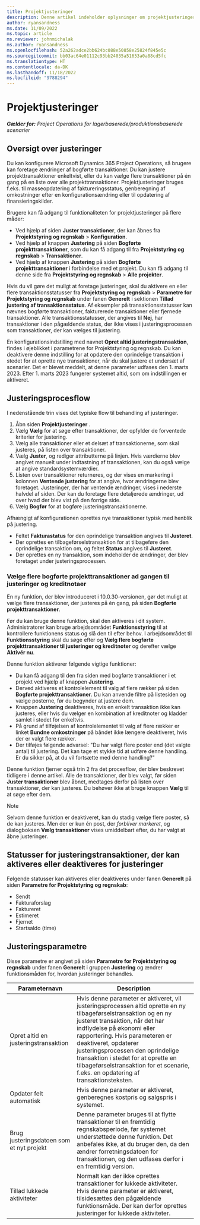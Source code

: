 ```yaml
---
title: Projektjusteringer
description: Denne artikel indeholder oplysninger om projektjusteringer.
author: ryansandness
ms.date: 11/09/2022
ms.topic: article
ms.reviewer: johnmichalak
ms.author: ryansandness
ms.openlocfilehash: 52a262adce2bb624bc088e50858e25824f845e5c
ms.sourcegitcommit: bb03ac64e01112c93bb24035a51653a0a88cd5fc
ms.translationtype: HT
ms.contentlocale: da-DK
ms.lasthandoff: 11/18/2022
ms.locfileid: "9788294"
---
```

# <a name="project-adjustments"></a>Projektjusteringer

_**Gælder for:** Project Operations for lagerbaserede/produktionsbaserede scenarier_

## <a name="adjustments-overview"></a>Oversigt over justeringer

Du kan konfigurere Microsoft Dynamics 365 Project Operations, så brugere kan foretage ændringer af bogførte transaktioner. Du kan justere projekttransaktioner enkeltvist, eller du kan vælge flere transaktioner på én gang på en liste over alle projekttransaktioner. Projektjusteringer bruges f.eks. til masseopdatering af faktureringsstatus, genberegning af omkostninger efter en konfigurationsændring eller til opdatering af finansieringskilder.

Brugere kan få adgang til funktionaliteten for projektjusteringer på flere måder:

- Ved hjælp af siden **Juster transaktioner**, der kan åbnes fra **Projektstyring og regnskab** \> **Konfiguration**.
- Ved hjælp af knappen **Justering** på siden **Bogførte projekttransaktioner**, som du kan få adgang til fra **Projektstyring og regnskab** \> **Transaktioner**.
- Ved hjælp af knappen **Justering** på siden **Bogførte projekttransaktioner** i forbindelse med et projekt. Du kan få adgang til denne side fra **Projektstyring og regnskab** \> **Alle projekter**.

Hvis du vil gøre det muligt at foretage justeringer, skal du aktivere en eller flere transaktionsstatusser fra **Projektstyring og regnskab** \> **Parametre for Projektstyring og regnskab** under fanen **Generelt** i sektionen **Tillad justering af transaktionsstatus**. Af eksempler på transaktionsstatusser kan nævnes bogførte transaktioner, fakturerede transaktioner eller fjernede transaktioner. Alle transaktionsstatusser, der angives til **Nej**, har transaktioner i den pågældende status, der ikke vises i justeringsprocessen som transaktioner, der kan vælges til justering.

En konfigurationsindstilling med navnet **Opret altid justeringstransaktion**, findes i øjeblikket i parametrene for Projektstyring og regnskab. Du kan deaktivere denne indstilling for at opdatere den oprindelige transaktion i stedet for at oprette nye transaktioner, når du skal justere et undersæt af scenarier. Det er blevet meddelt, at denne parameter udfases den 1. marts 2023. Efter 1. marts 2023 fungerer systemet altid, som om indstillingen er aktiveret.

## <a name="adjustments-process-flow"></a>Justeringsprocesflow

I nedenstående trin vises det typiske flow til behandling af justeringer.

1. Åbn siden **Projektjusteringer** .
2. Vælg **Vælg** for at søge efter transaktioner, der opfylder de forventede kriterier for justering.
3. Vælg alle transaktioner eller et delsæt af transaktionerne, som skal justeres, på listen over transaktioner.
4. Vælg **Juster**, og rediger attributterne på linjen. Hvis værdierne blev angivet manuelt under indtastning af transaktionen, kan du også vælge at angive standardsystemværdier.
5. Listen over transaktioner returneres, og der vises en markering i kolonnen **Ventende justering** for at angive, hvor ændringerne blev foretaget. Justeringer, der har ventende ændringer, vises i nederste halvdel af siden. Der kan du foretage flere detaljerede ændringer, ud over hvad der blev vist på den forrige side.
6. Vælg **Bogfør** for at bogføre justeringstransaktionerne.

Afhængigt af konfigurationen oprettes nye transaktioner typisk med henblik på justering.

- Feltet **Fakturastatus** for den oprindelige transaktion angives til **Justeret**.
- Der oprettes en tilbageførselstransaktion for at tilbageføre den oprindelige transaktion om, og feltet **Status** angives til **Justeret**.
- Der oprettes en ny transaktion, som indeholder de ændringer, der blev foretaget under justeringsprocessen.

### <a name="selecting-multiple-posted-project-transactions-at-a-time-for-adjustments-and-credit-notes"></a>Vælge flere bogførte projekttransaktioner ad gangen til justeringer og kreditnotaer

En ny funktion, der blev introduceret i 10.0.30-versionen, gør det muligt at vælge flere transaktioner, der justeres på én gang, på siden **Bogførte projekttransaktioner**.

Før du kan bruge denne funktion, skal den aktiveres i dit system. Administratorer kan bruge arbejdsområdet **Funktionsstyring** til at kontrollere funktionens status og slå den til efter behov. I arbejdsområdet til **Funktionsstyring** skal du søge efter og **Vælg flere bogførte projekttransaktioner til justeringer og kreditnoter** og derefter vælge **Aktivér nu**.

Denne funktion aktiverer følgende vigtige funktioner:

- Du kan få adgang til den fra siden med bogførte transaktioner i et projekt ved hjælp af knappen **Justering**.
- Derved aktiveres et kontrolelement til valg af flere rækker på siden **Bogførte projekttransaktioner**. Du kan anvende filtre på listesiden og vælge posterne, før du begynder at justere dem.
- Knappen **Justering** deaktiveres, hvis en enkelt transaktion ikke kan justeres, eller hvis du vælger en kombination af kreditnoter og kladder samlet i stedet for enkeltvis.
- På grund af tilføjelsen af kontrolelementet til valg af flere rækker er linket **Bundne omkostninger** på båndet ikke længere deaktiveret, hvis der er valgt flere rækker.
- Der tilføjes følgende advarsel: "Du har valgt flere poster end (det valgte antal) til justering. Det kan tage et stykke tid at udføre denne handling. Er du sikker på, at du vil fortsætte med denne handling?"

Denne funktion fjerner også trin 2 fra det procesflow, der blev beskrevet tidligere i denne artikel. Alle de transaktioner, der blev valgt, før siden **Juster transaktioner** blev åbnet, medtages derfor på listen over transaktioner, der kan justeres. Du behøver ikke at bruge knappen **Vælg** til at søge efter dem.

> [!NOTE] 
> Selvom denne funktion er deaktiveret, kan du stadig vælge flere poster, så de kan justeres. Men der er kun én post, der *forbliver markeret*, og dialogboksen **Vælg transaktioner** vises umiddelbart efter, du har valgt at åbne justeringer.

## <a name="adjustment-transaction-statuses-that-can-be-enabled-or-disabled-for-adjustments"></a>Statusser for justeringstransaktioner, der kan aktiveres eller deaktiveres for justeringer

Følgende statusser kan aktiveres eller deaktiveres under fanen **Generelt** på siden **Parametre for Projektstyring og regnskab**:

- Sendt
- Fakturaforslag
- Faktureret
- Estimeret
- Fjernet
- Startsaldo (time)

## <a name="adjustment-parameters"></a>Justeringsparametre

Disse parametre er angivet på siden **Parametre for Projektstyring og regnskab** under fanen **Generelt** i gruppen **Justering** og ændrer funktionsmåden for, hvordan justeringer behandles. 

| Parameternavn | Description |
|----------------|-------------
| Opret altid en justeringstransaktion | Hvis denne parameter er aktiveret, vil justeringsprocessen altid oprette en ny tilbageførselstransaktion og en ny justeret transaktion, når det har indflydelse på økonomi eller rapportering. Hvis parameteren er deaktiveret, opdaterer justeringsprocessen den oprindelige transaktion i stedet for at oprette en tilbageførselstransaktion for et scenarie, f.eks. en opdatering af transaktionsteksten. |
| Opdater felt automatisk | Hvis denne parameter er aktiveret, genberegnes kostpris og salgspris i systemet. |
| Brug justeringsdatoen som et nyt projekt | Denne parameter bruges til at flytte transaktioner til en fremtidig regnskabsperiode, før systemet understøttede denne funktion. Det anbefales ikke, at du bruger den, da den ændrer forretningsdatoen for transaktionen, og den udfases derfor i en fremtidig version. |
| Tillad lukkede aktiviteter | Normalt kan der ikke oprettes transaktioner for lukkede aktiviteter. Hvis denne parameter er aktiveret, tilsidesættes den pågældende funktionsmåde. Der kan derfor oprettes justeringer for lukkede aktiviteter. |
